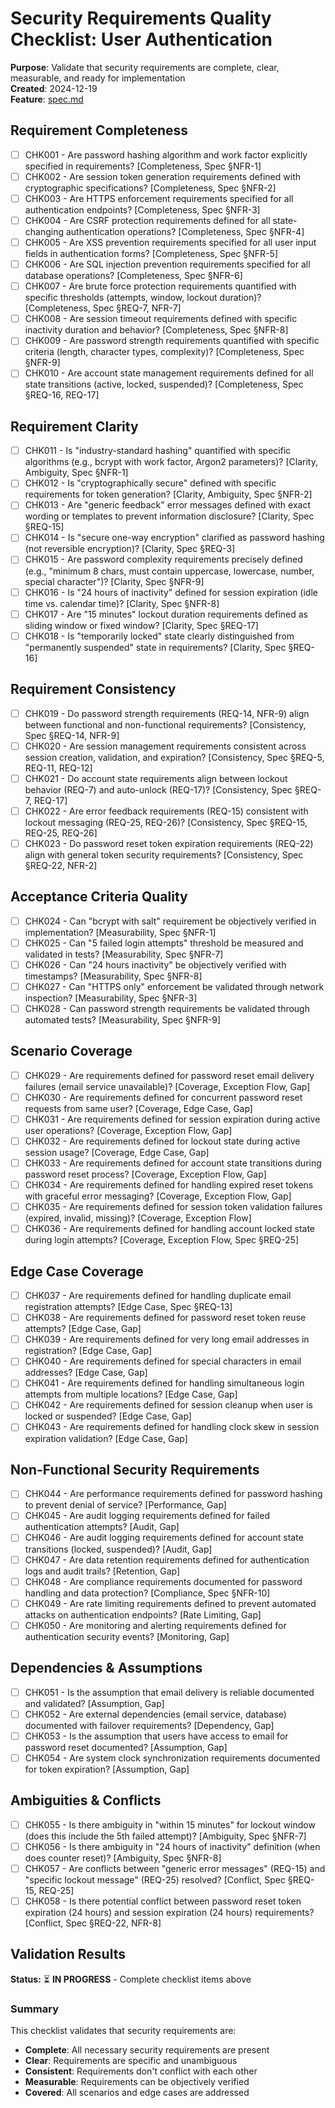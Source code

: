# Security Requirements Quality Checklist: User Authentication

**Purpose**: Validate that security requirements are complete, clear, measurable, and ready for implementation  
**Created**: 2024-12-19  
**Feature**: [spec.md](../spec.md)

## Requirement Completeness

- [ ] CHK001 - Are password hashing algorithm and work factor explicitly specified in requirements? [Completeness, Spec §NFR-1]
- [ ] CHK002 - Are session token generation requirements defined with cryptographic specifications? [Completeness, Spec §NFR-2]
- [ ] CHK003 - Are HTTPS enforcement requirements specified for all authentication endpoints? [Completeness, Spec §NFR-3]
- [ ] CHK004 - Are CSRF protection requirements defined for all state-changing authentication operations? [Completeness, Spec §NFR-4]
- [ ] CHK005 - Are XSS prevention requirements specified for all user input fields in authentication forms? [Completeness, Spec §NFR-5]
- [ ] CHK006 - Are SQL injection prevention requirements specified for all database operations? [Completeness, Spec §NFR-6]
- [ ] CHK007 - Are brute force protection requirements quantified with specific thresholds (attempts, window, lockout duration)? [Completeness, Spec §REQ-7, NFR-7]
- [ ] CHK008 - Are session timeout requirements defined with specific inactivity duration and behavior? [Completeness, Spec §NFR-8]
- [ ] CHK009 - Are password strength requirements quantified with specific criteria (length, character types, complexity)? [Completeness, Spec §NFR-9]
- [ ] CHK010 - Are account state management requirements defined for all state transitions (active, locked, suspended)? [Completeness, Spec §REQ-16, REQ-17]

## Requirement Clarity

- [ ] CHK011 - Is "industry-standard hashing" quantified with specific algorithms (e.g., bcrypt with work factor, Argon2 parameters)? [Clarity, Ambiguity, Spec §NFR-1]
- [ ] CHK012 - Is "cryptographically secure" defined with specific requirements for token generation? [Clarity, Ambiguity, Spec §NFR-2]
- [ ] CHK013 - Are "generic feedback" error messages defined with exact wording or templates to prevent information disclosure? [Clarity, Spec §REQ-15]
- [ ] CHK014 - Is "secure one-way encryption" clarified as password hashing (not reversible encryption)? [Clarity, Spec §REQ-3]
- [ ] CHK015 - Are password complexity requirements precisely defined (e.g., "minimum 8 chars, must contain uppercase, lowercase, number, special character")? [Clarity, Spec §NFR-9]
- [ ] CHK016 - Is "24 hours of inactivity" defined for session expiration (idle time vs. calendar time)? [Clarity, Spec §NFR-8]
- [ ] CHK017 - Are "15 minutes" lockout duration requirements defined as sliding window or fixed window? [Clarity, Spec §REQ-17]
- [ ] CHK018 - Is "temporarily locked" state clearly distinguished from "permanently suspended" state in requirements? [Clarity, Spec §REQ-16]

## Requirement Consistency

- [ ] CHK019 - Do password strength requirements (REQ-14, NFR-9) align between functional and non-functional requirements? [Consistency, Spec §REQ-14, NFR-9]
- [ ] CHK020 - Are session management requirements consistent across session creation, validation, and expiration? [Consistency, Spec §REQ-5, REQ-11, REQ-12]
- [ ] CHK021 - Do account state requirements align between lockout behavior (REQ-7) and auto-unlock (REQ-17)? [Consistency, Spec §REQ-7, REQ-17]
- [ ] CHK022 - Are error feedback requirements (REQ-15) consistent with lockout messaging (REQ-25, REQ-26)? [Consistency, Spec §REQ-15, REQ-25, REQ-26]
- [ ] CHK023 - Do password reset token expiration requirements (REQ-22) align with general token security requirements? [Consistency, Spec §REQ-22, NFR-2]

## Acceptance Criteria Quality

- [ ] CHK024 - Can "bcrypt with salt" requirement be objectively verified in implementation? [Measurability, Spec §NFR-1]
- [ ] CHK025 - Can "5 failed login attempts" threshold be measured and validated in tests? [Measurability, Spec §NFR-7]
- [ ] CHK026 - Can "24 hours inactivity" be objectively verified with timestamps? [Measurability, Spec §NFR-8]
- [ ] CHK027 - Can "HTTPS only" enforcement be validated through network inspection? [Measurability, Spec §NFR-3]
- [ ] CHK028 - Can password strength requirements be validated through automated tests? [Measurability, Spec §NFR-9]

## Scenario Coverage

- [ ] CHK029 - Are requirements defined for password reset email delivery failures (email service unavailable)? [Coverage, Exception Flow, Gap]
- [ ] CHK030 - Are requirements defined for concurrent password reset requests from same user? [Coverage, Edge Case, Gap]
- [ ] CHK031 - Are requirements defined for session expiration during active user operations? [Coverage, Exception Flow, Gap]
- [ ] CHK032 - Are requirements defined for lockout state during active session usage? [Coverage, Edge Case, Gap]
- [ ] CHK033 - Are requirements defined for account state transitions during password reset process? [Coverage, Exception Flow, Gap]
- [ ] CHK034 - Are requirements defined for handling expired reset tokens with graceful error messaging? [Coverage, Exception Flow, Gap]
- [ ] CHK035 - Are requirements defined for session token validation failures (expired, invalid, missing)? [Coverage, Exception Flow]
- [ ] CHK036 - Are requirements defined for handling account locked state during login attempts? [Coverage, Exception Flow, Spec §REQ-25]

## Edge Case Coverage

- [ ] CHK037 - Are requirements defined for handling duplicate email registration attempts? [Edge Case, Spec §REQ-13]
- [ ] CHK038 - Are requirements defined for password reset token reuse attempts? [Edge Case, Gap]
- [ ] CHK039 - Are requirements defined for very long email addresses in registration? [Edge Case, Gap]
- [ ] CHK040 - Are requirements defined for special characters in email addresses? [Edge Case, Gap]
- [ ] CHK041 - Are requirements defined for handling simultaneous login attempts from multiple locations? [Edge Case, Gap]
- [ ] CHK042 - Are requirements defined for session cleanup when user is locked or suspended? [Edge Case, Gap]
- [ ] CHK043 - Are requirements defined for handling clock skew in session expiration validation? [Edge Case, Gap]

## Non-Functional Security Requirements

- [ ] CHK044 - Are performance requirements defined for password hashing to prevent denial of service? [Performance, Gap]
- [ ] CHK045 - Are audit logging requirements defined for failed authentication attempts? [Audit, Gap]
- [ ] CHK046 - Are audit logging requirements defined for account state transitions (locked, suspended)? [Audit, Gap]
- [ ] CHK047 - Are data retention requirements defined for authentication logs and audit trails? [Retention, Gap]
- [ ] CHK048 - Are compliance requirements documented for password handling and data protection? [Compliance, Spec §NFR-10]
- [ ] CHK049 - Are rate limiting requirements defined to prevent automated attacks on authentication endpoints? [Rate Limiting, Gap]
- [ ] CHK050 - Are monitoring and alerting requirements defined for authentication security events? [Monitoring, Gap]

## Dependencies & Assumptions

- [ ] CHK051 - Is the assumption that email delivery is reliable documented and validated? [Assumption, Gap]
- [ ] CHK052 - Are external dependencies (email service, database) documented with failover requirements? [Dependency, Gap]
- [ ] CHK053 - Is the assumption that users have access to email for password reset documented? [Assumption, Gap]
- [ ] CHK054 - Are system clock synchronization requirements documented for token expiration? [Assumption, Gap]

## Ambiguities & Conflicts

- [ ] CHK055 - Is there ambiguity in "within 15 minutes" for lockout window (does this include the 5th failed attempt)? [Ambiguity, Spec §NFR-7]
- [ ] CHK056 - Is there ambiguity in "24 hours of inactivity" definition (when does counter reset)? [Ambiguity, Spec §NFR-8]
- [ ] CHK057 - Are conflicts between "generic error messages" (REQ-15) and "specific lockout message" (REQ-25) resolved? [Conflict, Spec §REQ-15, REQ-25]
- [ ] CHK058 - Is there potential conflict between password reset token expiration (24 hours) and session expiration (24 hours) requirements? [Conflict, Spec §REQ-22, NFR-8]

## Validation Results

**Status:** ⏳ **IN PROGRESS** - Complete checklist items above

### Summary

This checklist validates that security requirements are:
- **Complete**: All necessary security requirements are present
- **Clear**: Requirements are specific and unambiguous
- **Consistent**: Requirements don't conflict with each other
- **Measurable**: Requirements can be objectively verified
- **Covered**: All scenarios and edge cases are addressed
